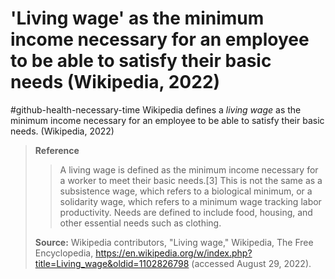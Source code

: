 # 'Living wage' as the minimum income necessary for an employee to be able to satisfy their basic needs (Wikipedia, 2022)
#github-health-necessary-time
Wikipedia defines a *living wage* as the minimum income necessary for an employee to be able to satisfy their basic needs. (Wikipedia, 2022)

>**Reference**
>>A living wage is defined as the minimum income necessary for a worker to meet their basic needs.\[3] This is not the same as a subsistence wage, which refers to a biological minimum, or a solidarity wage, which refers to a minimum wage tracking labor productivity. Needs are defined to include food, housing, and other essential needs such as clothing.
>
>**Source:** Wikipedia contributors, "Living wage," Wikipedia, The Free Encyclopedia, https://en.wikipedia.org/w/index.php?title=Living_wage&oldid=1102826798 (accessed August 29, 2022). 